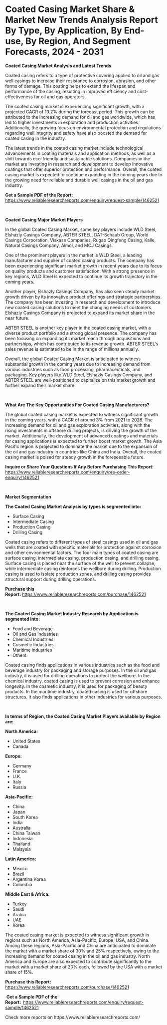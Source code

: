 <p><h1>Coated Casing Market Share & Market New Trends Analysis Report By Type, By Application, By End-use, By Region, And Segment Forecasts, 2024 - 2031</h1></p><p><strong>Coated Casing Market Analysis and Latest Trends</strong></p>
<p><p>Coated casing refers to a type of protective covering applied to oil and gas well casings to increase their resistance to corrosion, abrasion, and other forms of damage. This coating helps to extend the lifespan and performance of the casing, resulting in improved efficiency and cost-effectiveness for oil and gas operators.</p><p>The coated casing market is experiencing significant growth, with a projected CAGR of 13.2% during the forecast period. This growth can be attributed to the increasing demand for oil and gas worldwide, which has led to higher investments in exploration and production activities. Additionally, the growing focus on environmental protection and regulations regarding well integrity and safety have also boosted the demand for coated casing in the industry.</p><p>The latest trends in the coated casing market include technological advancements in coating materials and application methods, as well as a shift towards eco-friendly and sustainable solutions. Companies in the market are investing in research and development to develop innovative coatings that offer superior protection and performance. Overall, the coated casing market is expected to continue expanding in the coming years due to the growing need for reliable and durable well casings in the oil and gas industry.</p></p>
<p><strong>Get a Sample PDF of the Report:&nbsp;</strong> <a href="https://www.reliableresearchreports.com/enquiry/request-sample/1462521">https://www.reliableresearchreports.com/enquiry/request-sample/1462521</a></p>
<p>&nbsp;</p>
<p><strong>Coated Casing Major Market Players</strong></p>
<p><p>In the global Coated Casing Market, some key players include WLD Steel, Elshazly Casings Company, ABTER STEEL, DAT-Schaub Group, World Casings Corporation, Viskase Companies, Rugao Qingfeng Casing, Kalle, Natural Casings Company, Almol, and MCJ Casings. </p><p>One of the prominent players in the market is WLD Steel, a leading manufacturer and supplier of coated casing products. The company has been experiencing significant market growth in recent years due to its focus on quality products and customer satisfaction. With a strong presence in key regions, WLD Steel is expected to continue its growth trajectory in the coming years.</p><p>Another player, Elshazly Casings Company, has also seen steady market growth driven by its innovative product offerings and strategic partnerships. The company has been investing in research and development to introduce new coated casing solutions to meet the changing needs of customers. Elshazly Casings Company is projected to expand its market share in the near future.</p><p>ABTER STEEL is another key player in the coated casing market, with a diverse product portfolio and a strong global presence. The company has been focusing on expanding its market reach through acquisitions and partnerships, which has contributed to its revenue growth. ABTER STEEL's sales revenue is estimated to be in the range of millions annually.</p><p>Overall, the global Coated Casing Market is anticipated to witness substantial growth in the coming years due to increasing demand from various industries such as food processing, pharmaceuticals, and packaging. Key players like WLD Steel, Elshazly Casings Company, and ABTER STEEL are well-positioned to capitalize on this market growth and further expand their market share.</p></p>
<p>&nbsp;</p>
<p><strong>What Are The Key Opportunities For Coated Casing Manufacturers?</strong></p>
<p><p>The global coated casing market is expected to witness significant growth in the coming years, with a CAGR of around 3% from 2021 to 2026. The increasing demand for oil and gas exploration activities, along with the rising investments in offshore drilling projects, is driving the growth of the market. Additionally, the development of advanced coatings and materials for casing applications is expected to further boost market growth. The Asia Pacific region is projected to dominate the market due to the expansion of the oil and gas industry in countries like China and India. Overall, the coated casing market is poised for steady growth in the foreseeable future.</p></p>
<p><strong>Inquire or Share Your Questions If Any Before Purchasing This Report:</strong> <a href="https://www.reliableresearchreports.com/enquiry/pre-order-enquiry/1462521">https://www.reliableresearchreports.com/enquiry/pre-order-enquiry/1462521</a></p>
<p>&nbsp;</p>
<p><strong>Market Segmentation</strong></p>
<p><strong>The Coated Casing Market Analysis by types is segmented into:</strong></p>
<p><ul><li>Surface Casing</li><li>Intermediate Casing</li><li>Production Casing</li><li>Drilling Casing</li></ul></p>
<p><p>Coated casing refers to different types of steel casings used in oil and gas wells that are coated with specific materials for protection against corrosion and other environmental factors. The four main types of coated casing are surface casing, intermediate casing, production casing, and drilling casing. Surface casing is placed near the surface of the well to prevent collapse, while intermediate casing reinforces the wellbore during drilling. Production casing is used to isolate production zones, and drilling casing provides structural support during drilling operations.</p></p>
<p><strong>Purchase this Report:&nbsp;</strong><a href="https://www.reliableresearchreports.com/purchase/1462521">https://www.reliableresearchreports.com/purchase/1462521</a></p>
<p>&nbsp;</p>
<p><strong>The Coated Casing Market Industry Research by Application is segmented into:</strong></p>
<p><ul><li>Food and Beverage</li><li>Oil and Gas Industries</li><li>Chemical Industries</li><li>Cosmetic Industries</li><li>Maritime industries</li><li>Others</li></ul></p>
<p><p>Coated casing finds applications in various industries such as the food and beverage industry for packaging and storage purposes. In the oil and gas industry, it is used for drilling operations to protect the wellbore. In the chemical industry, coated casing is used to prevent corrosion and enhance longevity. In the cosmetic industry, it is used for packaging of beauty products. In the maritime industry, coated casing is used for offshore structures. It also finds applications in other industries for various purposes.</p></p>
<p>&nbsp;</p>
<p><strong>In terms of Region, the Coated Casing Market Players available by Region are:</strong></p>
<p>
    <p> <strong> North America: </strong>
        <ul>
            <li>United States</li>
            <li>Canada</li>
        </ul>
        </p> 
    <p> <strong> Europe: </strong>
        <ul>
            <li>Germany</li>
            <li>France</li>
            <li>U.K.</li>
            <li>Italy</li>
            <li>Russia</li>
        </ul>
        </p> 
    <p> <strong> Asia-Pacific: </strong>
        <ul>
            <li>China</li>
            <li>Japan</li>
            <li>South Korea</li>
            <li>India</li>
            <li>Australia</li>
            <li>China Taiwan</li>
            <li>Indonesia</li>
            <li>Thailand</li>
            <li>Malaysia</li>
        </ul>
        </p> 
    <p> <strong> Latin America: </strong>
        <ul>
            <li>Mexico</li>
            <li>Brazil</li>
            <li>Argentina Korea</li>
            <li>Colombia</li>
        </ul>
        </p> 
    <p> <strong> Middle East & Africa: </strong>
        <ul>
            <li>Turkey</li>
            <li>Saudi</li>
            <li>Arabia</li>
            <li>UAE</li>
            <li>Korea</li>
        </ul>
    </p>
    </p>
<p><p>The coated casing market is expected to witness significant growth in regions such as North America, Asia-Pacific, Europe, USA, and China. Among these regions, Asia-Pacific and China are anticipated to dominate the market with a market share of 30% and 25% respectively, owing to the increasing demand for coated casing in the oil and gas industry. North America and Europe are also expected to contribute significantly to the market with a market share of 20% each, followed by the USA with a market share of 15%.</p></p>
<p><strong>Purchase this Report: </strong><a href="https://www.reliableresearchreports.com/purchase/1462521">https://www.reliableresearchreports.com/purchase/1462521</a></p>
<p>&nbsp;<strong>Get a Sample PDF of the Report:&nbsp;&nbsp;</strong><a href="https://www.reliableresearchreports.com/enquiry/request-sample/1462521">https://www.reliableresearchreports.com/enquiry/request-sample/1462521</a></p>
<p><strong></strong></p>
<p>Check more reports on https://www.reliableresearchreports.com/</p>